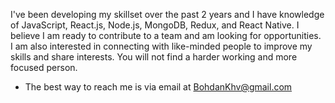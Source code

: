 I've been developing my skillset over the past 2 years and I have knowledge of JavaScript, React.js, Node.js, MongoDB, Redux, and React Native. I believe I am ready to contribute to a team and am looking for opportunities. I am also interested in connecting with like-minded people to improve my skills and share interests. You will not find a harder working and more focused person.
- The best way to reach me is via email at BohdanKhv@gmail.com
